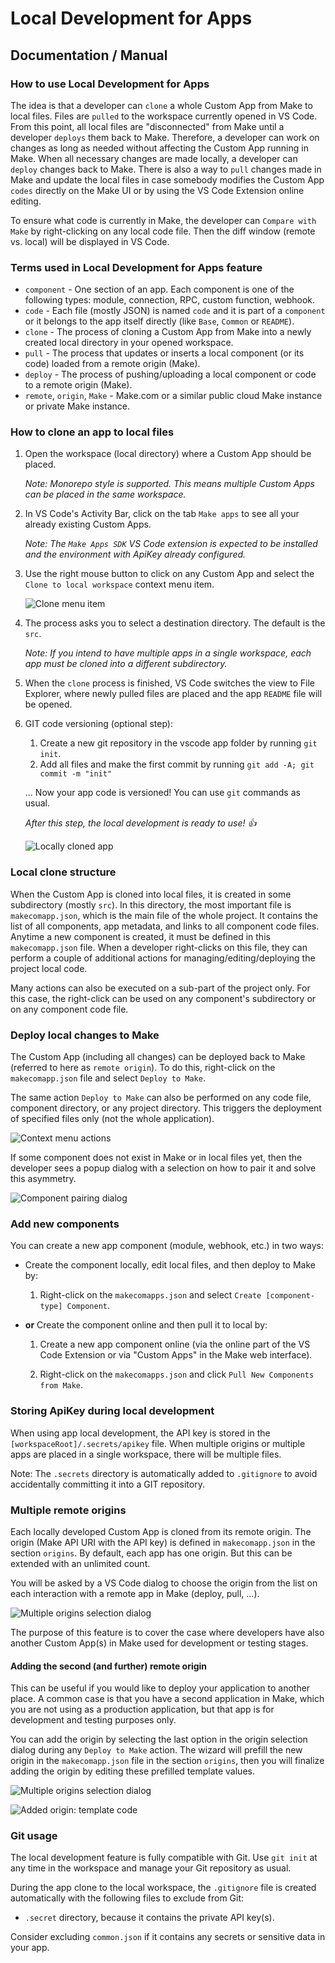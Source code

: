 Local Development for Apps
=================================

Documentation / Manual
----------------------

### How to use Local Development for Apps

The idea is that a developer can `clone` a whole Custom App from Make to local files. Files are `pulled` to the workspace currently opened in VS Code. From this point, all local files are "disconnected" from Make until a developer `deploys` them back to Make. Therefore, a developer can work on changes as long as needed without affecting the Custom App running in Make. When all necessary changes are made locally, a developer can `deploy` changes back to Make. There is also a way to `pull` changes made in Make and update the local files in case somebody modifies the Custom App `codes` directly on the Make UI or by using the VS Code Extension online editing.

To ensure what code is currently in Make, the developer can `Compare with Make` by right-clicking on any local code file. Then the diff window (remote vs. local) will be displayed in VS Code.

### Terms used in Local Development for Apps feature

- `component` - One section of an app. Each component is one of the following types:
                module, connection, RPC, custom function, webhook.
- `code` - Each file (mostly JSON) is named `code` and it is part of a `component`
           or it belongs to the app itself directly (like `Base`, `Common` or `README`).
- `clone` - The process of cloning a Custom App from Make into a newly created local directory in your opened workspace.
- `pull` - The process that updates or inserts a local component (or its code) loaded from a remote origin (Make).
- `deploy` - The process of pushing/uploading a local component or code to a remote origin (Make).
- `remote`, `origin`, `Make` - Make.com or a similar public cloud Make instance or private Make instance.

### How to clone an app to local files

1. Open the workspace (local directory) where a Custom App should be placed.

   *Note: Monorepo style is supported. This means multiple Custom Apps can be placed in the same workspace.*

2. In VS Code's Activity Bar, click on the tab `Make apps` to see all your already existing Custom Apps.

   *Note: The `Make Apps SDK` VS Code extension is expected to be installed and the environment with ApiKey already configured.*

3. Use the right mouse button to click on any Custom App and select the `Clone to local workspace` context menu item.

   ![Clone menu item](https://github.com/integromat/vscode-apps-sdk/blob/master/resources/readme/localdev/clone-to-local.png?raw=true)

4. The process asks you to select a destination directory. The default is the `src`.

   *Note: If you intend to have multiple apps in a single workspace, each app must be cloned into a different subdirectory.*

5. When the `clone` process is finished, VS Code switches the view to File Explorer, where newly pulled files are placed and the app `README` file will be opened.

6. GIT code versioning (optional step):

   1. Create a new git repository in the vscode app folder by running `git init`.
   2. Add all files and make the first commit by running `git add -A; git commit -m "init"`

   ... Now your app code is versioned! You can use `git` commands as usual.

   *After this step, the local development is ready to use! 👍*

   ![Locally cloned app](https://github.com/integromat/vscode-apps-sdk/blob/master/resources/readme/localdev/cloned-locally.png?raw=true)

### Local clone structure

When the Custom App is cloned into local files, it is created in some subdirectory (mostly `src`). In this directory, the most important file is `makecomapp.json`, which is the main file of the whole project. It contains the list of all components, app metadata, and links to all component code files. Anytime a new component is created, it must be defined in this `makecomapp.json` file. When a developer right-clicks on this file, they can perform a couple of additional actions for managing/editing/deploying the project local code.

Many actions can also be executed on a sub-part of the project only. For this case, the right-click can be used on any component's subdirectory or on any component code file.

### Deploy local changes to Make

The Custom App (including all changes) can be deployed back to Make (referred to here as `remote origin`). To do this, right-click on the `makecomapp.json` file and select `Deploy to Make`.

The same action `Deploy to Make` can also be performed on any code file, component directory, or any project directory. This triggers the deployment of specified files only (not the whole application).

![Context menu actions](https://github.com/integromat/vscode-apps-sdk/blob/master/resources/readme/localdev/context-menu-actions.png?raw=true)

If some component does not exist in Make or in local files yet, then the developer sees a popup dialog with a selection on how to pair it and solve this asymmetry.

![Component pairing dialog](https://github.com/integromat/vscode-apps-sdk/blob/master/resources/readme/localdev/component-pairing.png?raw=true)

### Add new components

You can create a new app component (module, webhook, etc.) in two ways:

- Create the component locally, edit local files, and then deploy to Make by:

    1. Right-click on the `makecomapps.json` and select `Create [component-type] Component`.

- __or__ Create the component online and then pull it to local by:

    1. Create a new app component online (via the online part of the VS Code Extension or via "Custom Apps" in the Make web interface).

    2. Right-click on the `makecomapps.json` and click `Pull New Components from Make`.

### Storing ApiKey during local development

When using app local development, the API key is stored in the `[workspaceRoot]/.secrets/apikey` file. When multiple origins or multiple apps are placed in a single workspace, there will be multiple files.

Note: The `.secrets` directory is automatically added to `.gitignore` to avoid accidentally committing it into a GIT repository.

### Multiple remote origins

Each locally developed Custom App is cloned from its remote origin. The origin (Make API URI with the API key) is defined in `makecomapp.json` in the section `origins`. By default, each app has one origin. But this can be extended with an unlimited count.

You will be asked by a VS Code dialog to choose the origin from the list on each interaction with a remote app in Make (deploy, pull, ...).

![Multiple origins selection dialog](https://github.com/integromat/vscode-apps-sdk/blob/master/resources/readme/localdev/origin-selection.png?raw=true)

The purpose of this feature is to cover the case where developers have also another Custom App(s) in Make used for development or testing stages.

#### Adding the second (and further) remote origin

This can be useful if you would like to deploy your application to another place.
A common case is that you have a second application in Make, which you are not using as a production application,
but that app is for development and testing purposes only.

You can add the origin by selecting the last option in the origin selection dialog during any `Deploy to Make` action. The wizard will prefill the new origin in the `makecomapp.json` file in the section `origins`, then you will finalize adding the origin by editing these prefilled template values.

![Multiple origins selection dialog](https://github.com/integromat/vscode-apps-sdk/blob/master/resources/readme/localdev/origin-selection.png?raw=true)

![Added origin: template code](https://github.com/integromat/vscode-apps-sdk/blob/master/resources/readme/localdev/new-origin-template.png?raw=true)

### Git usage

The local development feature is fully compatible with Git. Use `git init` at any time in the workspace and manage your Git repository as usual.

During the app clone to the local workspace, the `.gitignore` file is created automatically with the following files to exclude from Git:

- `.secret` directory, because it contains the private API key(s).

Consider excluding `common.json` if it contains any secrets or sensitive data in your app.
